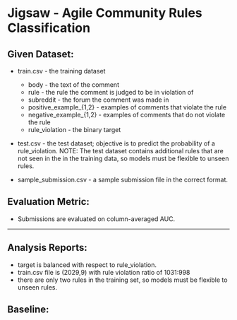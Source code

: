 

# Jigsaw - Agile Community Rules Classification

## Given Dataset:
- train.csv - the training dataset
    - body - the text of the comment
    - rule - the rule the comment is judged to be in violation of
    - subreddit - the forum the comment was made in
    - positive_example_{1,2} - examples of comments that violate the rule
    - negative_example_{1,2} - examples of comments that do not violate the rule
    - rule_violation - the binary target

- test.csv - the test dataset; objective is to predict the probability of a rule_violation.
    NOTE: The test dataset contains additional rules that are not seen in the in the training data, so models must be flexible to unseen rules.
- sample_submission.csv - a sample submission file in the correct format.

## Evaluation Metric:
- Submissions are evaluated on column-averaged AUC.

-----

## Analysis Reports:
- target is balanced with respect to rule_violation.
- train.csv file is (2029,9) with rule violation ratio of 1031:998
- there are only two rules in the training set, so models must be flexible to unseen rules.

## Baseline:

